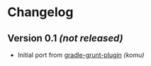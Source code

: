 Changelog
=========

Version 0.1 *(not released)*
----------------------------

* Initial port from [gradle-grunt-plugin](https://github.com/srs/gradle-grunt-plugin) _(komu)_
